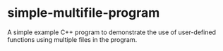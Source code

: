 # simple-multifile-program
A simple example C++ program to demonstrate the use of user-defined functions using multiple files in the program.
